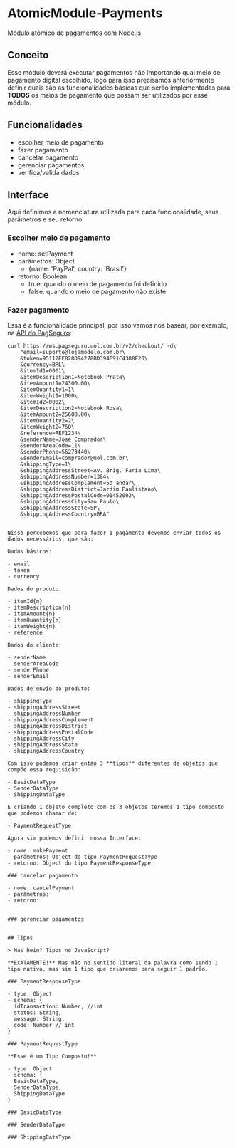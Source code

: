# AtomicModule-Payments

Módulo atômico de pagamentos com Node.js

## Conceito

Esse módulo deverá executar pagamentos não importando qual meio de pagamento digital escolhido, logo para isso precisamos anteriormente definir quais são as funcionalidades básicas que serão implementadas para **TODOS** os meios de pagamento que possam ser utilizados por esse módulo.

## Funcionalidades

- escolher meio de pagamento
- fazer pagamento
- cancelar pagamento
- gerenciar pagamentos
- verifica/valida dados

## Interface

Aqui definimos a nomenclatura utilizada para cada funcionalidade, seus parâmetros e seu retorno:

### Escolher meio de pagamento

- nome: setPayment
- parâmetros: Object 
  - {name: 'PayPal', country: 'Brasil'}
- retorno: Boolean
  - true: quando o meio de pagamento foi definido
  - false: quando o meio de pagamento não existe

### Fazer pagamento

Essa é a funcionalidade principal, por isso vamos nos basear, por exemplo, na [API do PagSeguro](https://pagseguro.uol.com.br/v2/guia-de-integracao/api-de-pagamentos.html#!rmcl):

```
curl https://ws.pagseguro.uol.com.br/v2/checkout/ -d\
	"email=suporte@lojamodelo.com.br\
	&token=95112EE828D94278BD394E91C4388F20\
	&currency=BRL\
	&itemId1=0001\
	&itemDescription1=Notebook Prata\
	&itemAmount1=24300.00\
	&itemQuantity1=1\
	&itemWeight1=1000\
	&itemId2=0002\
	&itemDescription2=Notebook Rosa\
	&itemAmount2=25600.00\
	&itemQuantity2=2\
	&itemWeight2=750\
	&reference=REF1234\
	&senderName=Jose Comprador\
	&senderAreaCode=11\
	&senderPhone=56273440\
	&senderEmail=comprador@uol.com.br\
	&shippingType=1\
	&shippingAddressStreet=Av. Brig. Faria Lima\
	&shippingAddressNumber=1384\
	&shippingAddressComplement=5o andar\
	&shippingAddressDistrict=Jardim Paulistano\
	&shippingAddressPostalCode=01452002\
	&shippingAddressCity=Sao Paulo\
	&shippingAddressState=SP\
	&shippingAddressCountry=BRA"
	```

Nisso percebemos que para fazer 1 pagamento devemos enviar todos os dados necessários, que são:

Dados básicos:

- email
- token
- currency

Dados do produto:

- itemId{n}
- itemDescription{n}
- itemAmount{n}
- itemQuantity{n}
- itemWeight{n}
- reference

Dados do cliente:

- senderName
- senderAreaCode
- senderPhone
- senderEmail

Dados de envio do produto:

- shippingType
- shippingAddressStreet
- shippingAddressNumber
- shippingAddressComplement
- shippingAddressDistrict
- shippingAddressPostalCode
- shippingAddressCity
- shippingAddressState
- shippingAddressCountry

Com isso podemos criar então 3 **tipos** diferentes de objetos que compõe essa requisição:

- BasicDataType
- SenderDataType
- ShippingDataType

E criando 1 objeto completo com os 3 objetos teremos 1 tipo composto que podemos chamar de:

- PaymentRequestType

Agora sim podemos definir nossa Interface:

- nome: makePayment
- parâmetros: Object do tipo PaymentRequestType
- retorno: Object do tipo PaymentResponseType

### cancelar pagamento

- nome: cancelPayment
- parâmetros:
- retorno:


### gerenciar pagamentos


## Tipos

> Mas hein? Tipos no JavaScript?

**EXATAMENTE!** Mas não no sentido literal da palavra como sendo 1 tipo nativo, mas sim 1 tipo que criaremos para seguir 1 padrão.

### PaymentResponseType

- type: Object
- schema: {
  idTransaction: Number, //int 
  status: String,
  message: String,
  code: Number // int
}

### PaymentRequestType

**Esse é um Tipo Composto!**

- type: Object
- schema: {
  BasicDataType,
  SenderDataType,
  ShippingDataType
}

### BasicDataType

### SenderDataType

### ShippingDataType
